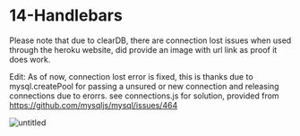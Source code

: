 # 14-Handlebars

Please note that due to clearDB, there are connection lost issues when used through the heroku website, did provide an image with url link as proof it does work.

Edit: As of now, connection lost error is fixed, this is thanks due to mysql.createPool for passing a unsured or new connection and releasing connections due to erorrs. see connections.js for solution, provided from https://github.com/mysqljs/mysql/issues/464

![untitled](https://user-images.githubusercontent.com/12276056/31977644-cff4ca5e-b90b-11e7-9bff-6abf2b2982eb.png)
